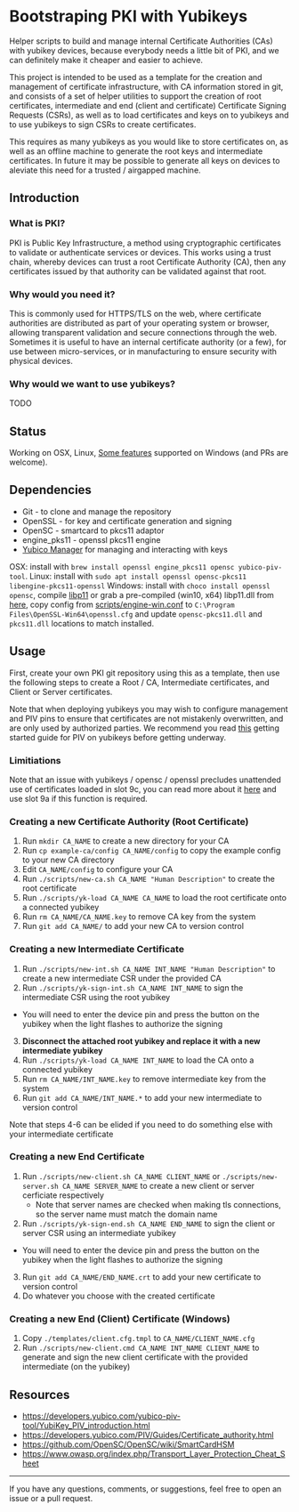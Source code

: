# Bootstraping PKI with Yubikeys

Helper scripts to build and manage internal Certificate Authorities (CAs) with yubikey devices, because everybody needs a little bit of PKI, and we can definitely make it cheaper and easier to achieve.

This project is intended to be used as a template for the creation and management of certificate infrastructure, with CA information stored in git, and consists of a set of helper utilities to support the creation of root certificates, intermediate and end (client and certificate) Certificate Signing Requests (CSRs), as well as to load certificates and keys on to yubikeys and to use yubikeys to sign CSRs to create certificates.

This requires as many yubikeys as you would like to store certificates on, as well as an offline machine to generate the root keys and intermediate certificates. 
In future it may be possible to generate all keys on devices to aleviate this need for a trusted / airgapped machine.


## Introduction

### What is PKI?

PKI is Public Key Infrastructure, a method using cryptographic certificates to validate or authenticate services or devices. 
This works using a trust chain, whereby devices can trust a root Certificate Authority (CA), then any certificates issued by that authority can be validated against that root.


### Why would you need it?

This is commonly used for HTTPS/TLS on the web, where certificate authorities are distributed as part of your operating system or browser, allowing transparent validation and secure connections through the web.
Sometimes it is useful to have an internal certificate authority (or a few), for use between micro-services, or in manufacturing to ensure security with physical devices.

### Why would we want to use yubikeys?

TODO


## Status

Working on OSX, Linux, [Some features](https://github.com/ryankurte/pki/issues/9) supported on Windows (and PRs are welcome).

## Dependencies

- Git - to clone and manage the repository
- OpenSSL - for key and certificate generation and signing
- OpenSC - smartcard to pkcs11 adaptor
- engine_pks11 - openssl pkcs11 engine
- [Yubico Manager](https://developers.yubico.com/yubikey-manager/) for managing and interacting with keys


OSX: install with `brew install openssl engine_pkcs11 opensc yubico-piv-tool`.
Linux: install with `sudo apt install openssl opensc-pkcs11 libengine-pkcs11-openssl`
Windows: install with `choco install openssl opensc`, compile [libp11](https://github.com/OpenSC/libp11/blob/master/INSTALL.md) or grab a pre-compiled (win10, x64) libp11.dll from [here](https://github.com/ryankurte/pki/issues/9#issuecomment-552264822), copy config from [scripts/engine-win.conf](scripts/engine-win.conf) to `C:\Program Files\OpenSSL-Win64\openssl.cfg` and update `opensc-pkcs11.dll` and `pkcs11.dll` locations to match installed.

## Usage

First, create your own PKI git repository using this as a template, then use the following steps to create a Root / CA, Intermediate certificates, and Client or Server certificates.

Note that when deploying yubikeys you may wish to configure management and PIV pins to ensure that certificates are not mistakenly overwritten, and are only used by authorized parties. We recommend you read [this](https://developers.yubico.com/yubico-piv-tool/YubiKey_PIV_introduction.html) getting started guide for PIV on yubikeys before getting underway.

### Limitiations

Note that an issue with yubikeys / opensc / openssl precludes unattended use of certificates loaded in slot 9c, you can read more about it [here](https://stackoverflow.com/a/58810690/6074942) and use slot 9a if this function is required.

### Creating a new Certificate Authority (Root Certificate)

1. Run `mkdir CA_NAME` to create a new directory for your CA
2. Run `cp example-ca/config CA_NAME/config` to copy the example config to your new CA directory
3. Edit `CA_NAME/config` to configure your CA
4. Run `./scripts/new-ca.sh CA_NAME "Human Description"` to create the root certificate
5. Run `./scripts/yk-load CA_NAME CA_NAME` to load the root certificate onto a connected yubikey
6. Run `rm CA_NAME/CA_NAME.key` to remove CA key from the system
7. Run `git add CA_NAME/` to add your new CA to version control

### Creating a new Intermediate Certificate

1. Run `./scripts/new-int.sh CA_NAME INT_NAME "Human Description"` to create a new intermediate CSR under the provided CA
2. Run `./scripts/yk-sign-int.sh CA_NAME INT_NAME` to sign the intermediate CSR using the root yubikey
  - You will need to enter the device pin and press the button on the yubikey when the light flashes to authorize the signing
3. **Disconnect the attached root yubikey and replace it with a new intermediate yubikey**
4. Run `./scripts/yk-load CA_NAME INT_NAME` to load the CA onto a connected yubikey
5. Run `rm CA_NAME/INT_NAME.key` to remove intermediate key from the system
6. Run `git add CA_NAME/INT_NAME.*` to add your new intermediate to version control

Note that steps 4-6 can be elided if you need to do something else with your intermediate certificate

### Creating a new End Certificate

1. Run `./scripts/new-client.sh CA_NAME CLIENT_NAME` or `./scripts/new-server.sh CA_NAME SERVER_NAME` to create a new client or server cerficiate respectively
    - Note that server names are checked when making tls connections, so the server name must match the domain name
2. Run `./scripts/yk-sign-end.sh CA_NAME END_NAME` to sign the client or server CSR using an intermediate yubikey
  - You will need to enter the device pin and press the button on the yubikey when the light flashes to authorize the signing
3. Run `git add CA_NAME/END_NAME.crt` to add your new certificate to version control
4. Do whatever you choose with the created certificate


### Creating a new End (Client) Certificate (Windows)

1. Copy `./templates/client.cfg.tmpl` to `CA_NAME/CLIENT_NAME.cfg`
2. Run `./scripts/new-client.cmd CA_NAME INT_NAME CLIENT_NAME` to generate and sign the new client certificate with the provided intermediate (on the yubikey)


## Resources

- https://developers.yubico.com/yubico-piv-tool/YubiKey_PIV_introduction.html
- https://developers.yubico.com/PIV/Guides/Certificate_authority.html
- https://github.com/OpenSC/OpenSC/wiki/SmartCardHSM
- https://www.owasp.org/index.php/Transport_Layer_Protection_Cheat_Sheet

------

If you have any questions, comments, or suggestions, feel free to open an issue or a pull request.


